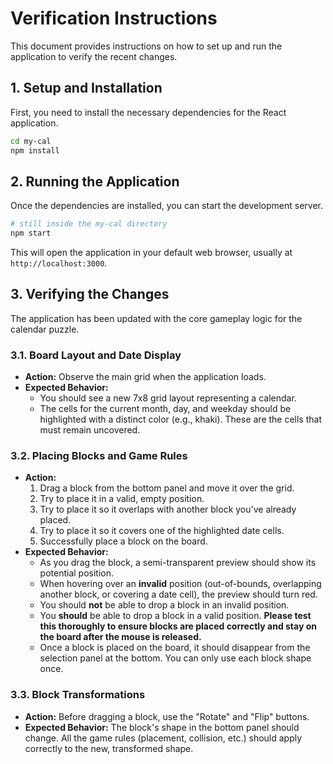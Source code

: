 # Verification Instructions

This document provides instructions on how to set up and run the application to verify the recent changes.

## 1. Setup and Installation

First, you need to install the necessary dependencies for the React application.

```bash
cd my-cal
npm install
```

## 2. Running the Application

Once the dependencies are installed, you can start the development server.

```bash
# still inside the my-cal directory
npm start
```

This will open the application in your default web browser, usually at `http://localhost:3000`.

## 3. Verifying the Changes

The application has been updated with the core gameplay logic for the calendar puzzle.

### 3.1. Board Layout and Date Display

- **Action:** Observe the main grid when the application loads.
- **Expected Behavior:**
    - You should see a new 7x8 grid layout representing a calendar.
    - The cells for the current month, day, and weekday should be highlighted with a distinct color (e.g., khaki). These are the cells that must remain uncovered.

### 3.2. Placing Blocks and Game Rules

- **Action:**
    1.  Drag a block from the bottom panel and move it over the grid.
    2.  Try to place it in a valid, empty position.
    3.  Try to place it so it overlaps with another block you've already placed.
    4.  Try to place it so it covers one of the highlighted date cells.
    5.  Successfully place a block on the board.
- **Expected Behavior:**
    - As you drag the block, a semi-transparent preview should show its potential position.
    - When hovering over an **invalid** position (out-of-bounds, overlapping another block, or covering a date cell), the preview should turn red.
    - You should **not** be able to drop a block in an invalid position.
    - You **should** be able to drop a block in a valid position. **Please test this thoroughly to ensure blocks are placed correctly and stay on the board after the mouse is released.**
    - Once a block is placed on the board, it should disappear from the selection panel at the bottom. You can only use each block shape once.

### 3.3. Block Transformations

- **Action:** Before dragging a block, use the "Rotate" and "Flip" buttons.
- **Expected Behavior:** The block's shape in the bottom panel should change. All the game rules (placement, collision, etc.) should apply correctly to the new, transformed shape.
